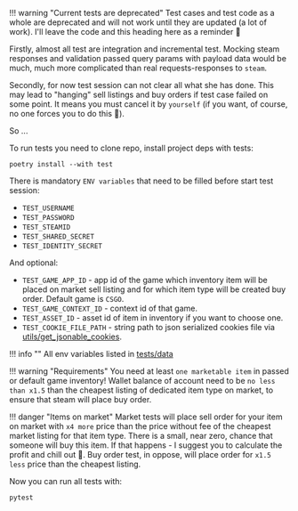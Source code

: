 !!! warning "Current tests are deprecated"
    Test cases and test code as a whole are deprecated and will not work until they are updated (a lot of work).
    I'll leave the code and this heading here as a reminder 🫣

Firstly, almost all test are integration and incremental test. Mocking steam responses and validation
passed query params with payload data would be much, much more complicated than real requests-responses to `steam`.

Secondly, for now test session can not clear all what she has done. This may lead to "hanging" sell listings and buy
orders
if test case failed on some point. It means you must cancel it by `yourself` (if you want, of course, no one forces you
to do this 🙂).

So ...

To run tests you need to clone repo, install project deps with tests:

```shell
poetry install --with test
```

There is mandatory `ENV variables` that need to be filled before start test session:

* `TEST_USERNAME`
* `TEST_PASSWORD`
* `TEST_STEAMID`
* `TEST_SHARED_SECRET`
* `TEST_IDENTITY_SECRET`

And optional:

* `TEST_GAME_APP_ID` - app id of the game which inventory item will be placed on market sell listing
  and for which item type will be created buy order. Default game is `CSGO`.
* `TEST_GAME_CONTEXT_ID` - context id of that game.
* `TEST_ASSET_ID` - asset id of item in inventory if you want to choose one.
* `TEST_COOKIE_FILE_PATH` - string path to json serialized cookies file via
  [utils/get_jsonable_cookies](https://github.com/somespecialone/aiosteampy/blob/main/aiosteampy/utils.py).

!!! info ""
    All env variables listed in [tests/data](https://github.com/somespecialone/aiosteampy/blob/main/tests/data.py)

!!! warning "Requirements"
    You need at least `one marketable item` in passed or default game inventory!
    Wallet balance of account need to be `no less than x1.5` than the cheapest listing of dedicated item type on market,
    to ensure that steam will place buy order.

!!! danger "Items on market"
    Market tests will place sell order for your item on market with `x4 more` price than the price without fee of the
    cheapest market listing for that item type. There is a small, near zero, chance that someone will buy this item.
    If that happens - I suggest you to calculate the profit and chill out 🤑.
    Buy order test, in oppose, will place order for `x1.5 less` price than the cheapest listing.

Now you can run all tests with:

```shell
pytest
```
